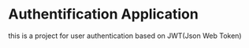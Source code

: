# Authentification Application
this is a project for user authentication based on JWT(Json Web Token)
